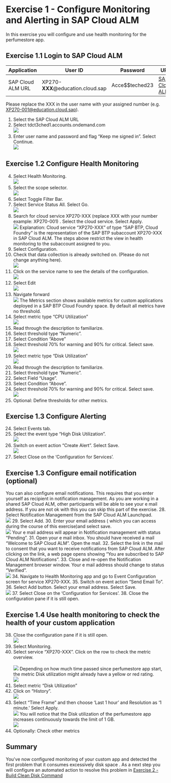 # Exercise 1 - Configure Monitoring and Alerting in SAP Cloud ALM

In this exercise you will configure and use health monitoring for the perfumestore app.

## Exercise 1.1 Login to SAP Cloud ALM
| Application | User ID | Password | URL |
|---|---|---|---|
| SAP Cloud ALM URL | XP270-**XXX**@education.cloud.sap | Acce$$teched23 | [SAP Cloud ALM](https://ad263-ptnlz9xc.eu10.alm.cloud.sap/launchpad) |

Please replace the XXX in the user name with your assigned number (e.g. XP270-001@education.cloud.sap).
1. Select the SAP  Cloud ALM URL
2. Select tdct3ched1.accounts.ondemand.com
<br>![](/exercises/ex1/images/001.png)
3. Enter user name and password and flag “Keep me signed in”. Select Continue.
<br>![](/exercises/ex1/images/002.png)
## Exercise 1.2 Configure Health Monitoring
4.	Select Health Monitoring.
<br>![](/exercises/ex1/images/003.png)
5.	Select the scope selector. 
<br>![](/exercises/ex1/images/004.png)
6. Select Toggle Filter Bar.
7. Select Service Status All. Select Go.
<br>![](/exercises/ex1/images/01a.png)
8.	Search for cloud service XP270-XXX (replace XXX with your number example: XP270-001) . Select the cloud service. Select Apply.
<br>![](/exercises/ex1/images/005.png) 
Explanation: 
Cloud service “XP270-XXX” of type “SAP BTP, Cloud Foundry” is the representation of the SAP BTP subaccount XP270-XXX in SAP Cloud ALM. The steps above restrict the view in health monitoring to the subaccount assigned to you.
9.	Select Configuration.
10.	Check that data collection is already switched on. (Please do not change anything here).
<br>![](/exercises/ex1/images/06a.png)
11.	Click on the service name to see the details of the configuration.
<br>![](/exercises/ex1/images/06a.png)
12.	Select Edit
<br>![](/exercises/ex1/images/007.png)
13.	Navigate forward
<br>![](/exercises/ex1/images/06b.png)
The Metrics section shows available metrics for custom applications deployed in a SAP BTP Cloud Foundry space. By default all metrics have no threshold.
14.	Select metric type “CPU Utilization”
<br>![](/exercises/ex1/images/008.png)
15.	Read through the description to familiarize. 
16.	Select threshold type “Numeric”.
17.	Select Condition “Above”
18.	Select threshold 70% for warning and 90% for critical. Select save.
<br>![](/exercises/ex1/images/009.png)
19.	Select metric type “Disk Utilization”
<br>![](/exercises/ex1/images/010.png)
20.	Read through the description to familiarize. 
21.	Select threshold type “Numeric”.
22.	Select Field “Usage”.
23.	Select Condition “Above”.
24.	Select threshold 70% for warning and 90% for critical. Select save.
<br>![](/exercises/ex1/images/011.png)
25.	Optional: Define thresholds for other metrics.

## Exercise 1.3 Configure Alerting
24.	Select Events tab.
25.	Select the event type “High Disk Utilization”. 
<br>![](/exercises/ex1/images/012.png)
26.	Switch on event action “Create Alert”. Select Save. 
<br>![](/exercises/ex1/images/013.png)
27.	Select Close on the ‘Configuration for Services’.

## Exercise 1.3 Configure email notification (optional)
You can also configure email notifications. This requires that you enter yourself as recipient in notification management. As you are working in a shared SAP Cloud ALM, other participants will be able to see your e mail address. If you are not ok with this you can skip this part of the exercise.
28.	Select Notification Management from the SAP Cloud ALM Launchpad.
<br>![](/exercises/ex1/images/014.png)
29.	Select Add.
30.	Enter your email address ( which you can access during the course of this exercise)and select save.
<br>![](/exercises/ex1/images/015.png)
 Your e mail address will appear in Notification management with status “Pending”.
31.	Open your e mail inbox. You should have received a mail “Welcome to SAP Cloud ALM”. Open the mail.
32.	Select the link in the mail to consent that you want to receive notifications from SAP Cloud ALM. After clicking on the link, a web page opens showing “You are subscribed to SAP Cloud ALM Notifications”. 
33.	 Close and re-open the Notification Management browser window. Your e mail address should change to  status “Verified”.
<br>![](/exercises/ex1/images/016.png)
 34.	Navigate to Health Monitoring app and go to Event Configuration screen for service XP270-XXX.
35.	Switch on event action “Send Email To”.
36.	Select Add button. Select your email address. Select Save.
<br>![](/exercises/ex1/images/017.png)
37.	Select Close on the ‘Configuration for Services’.
38.	Close the configuration pane if it is still open.

## Exercise 1.4 Use health monitoring to check the health of your custom application

38.	Close the configuration pane if it is still open.
 <br>![](/exercises/ex1/images/018.png)
39.	Select Monitoring.
40.	Select service “XP270-XXX”.
Click on the row to check the metric overview.  
<br>![](/exercises/ex1/images/019.png)
Depending on how much time passed since perfumestore app start, the metric Disk
 utilization might already have a yellow or red rating. 
<br>![](/exercises/ex1/images/020.png)
41.	Select metric “Disk Utilization”
42.	Click on “History”.
<br>![](/exercises/ex1/images/021.png)
 43.	Select “Time Frame” and then choose ‘Last 1 hour’ and Resolution as ‘1 minute.’ Select Apply.
<br>![](/exercises/ex1/images/022.png)
 You will notice that the Disk utilization of the perfumestore app increases continuously towards the limit of 1 GB. 
<br>![](/exercises/ex1/images/023.png)
44.	Optionally: Check other metrics
## Summary

You've now configured monitoring of your custom app and detected the first problem that it consumes excessively disk space . As a next step you will configure an automated action to resolve this problem in [Exercise 2 - Build Clean Disk Command](../ex2/README.md)
